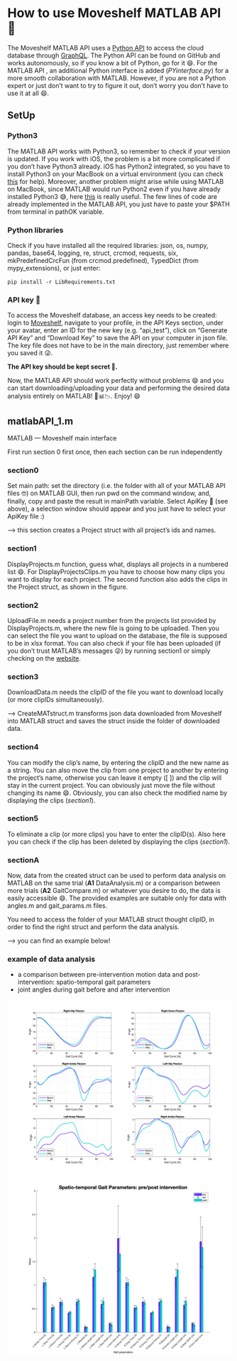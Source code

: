 # How to use Moveshelf MATLAB API 🥰

The Moveshelf MATLAB API uses a [Python API](https://github.com/moveshelf/python-api-example) to access the cloud database through [GraphQL](https://graphql.org).
The Python API can be found on GitHub and works autonomously, so if you know a bit of Python, go for it 😄.
For the MATLAB API , an additional Python interface is added (*PYinterface.py*) for a more smooth collaboration with MATLAB. However,  if you are not a Python expert or just don’t want to try to figure it out, don’t worry you don’t have to use it at all 😄.

## **SetUp**

### Python3

The MATLAB API works with Python3, so remember to check if your version is updated. 
If you work with iOS, the problem is a bit more complicated if you don’t have Python3 already. iOS has Python2 integrated, so you have to install Python3 on your MacBook on a virtual environment (you can check [this](https://code.visualstudio.com/docs/python/python-tutorial) for help).
Moreover, another problem might arise while using MATLAB on MacBook, since MATLAB would run Python2 even if you have already installed Python3 😅, here [this](https://erikreinertsen.com/python3-in-matlab/) is really useful. The few lines of code are already implemented in the MATLAB API, you just have to paste your $PATH from terminal in pathOK variable.

### Python libraries

Check if you have installed all the required libraries: json, os, numpy, pandas, base64, logging, re, struct, crcmod, requests, six, mkPredefinedCrcFun (from crcmod.predefined), TypedDict (from mypy_extensions), or just enter:

```
pip install -r LibRequirements.txt
```

### API key 🔐

To access the Moveshelf database, an access key needs to be created: login to [Moveshelf](https://moveshelf.com), navigate to your profile, in the API Keys section, under your avatar, enter an ID for the new key (e.g. “api_test”), click on “Generate API Key” and “Download Key” to save the API on your computer in json file. The key file does not have to be in the main directory, just remember where you saved it 😜.

**The API key should be kept secret 🤫.**

Now, the MATLAB API should work perfectly without problems 😄 and you can start downloading/uploading your data and performing the desired data analysis entirely on MATLAB! 🥳📊📉.
Enjoy! 😄

## **matlabAPI_1.m**

MATLAB — Moveshelf main interface

First run section 0 first once, then each section can be run independently

### section**0**

Set main path: set the directory (i.e. the folder with all of your MATLAB API files 🤓) on MATLAB GUI, then run pwd on the command window, and, finally, copy and paste the result in mainPath variable.
Select ApiKey 🔐 (see above), a selection window should appear and you just have to select your ApiKey file :)

—> this section creates a Project struct with all project’s ids and names.

### section**1**

DisplayProjects.m function, guess what, displays all projects in a numbered list 😄.
For DisplayProjectsClips.m you have to choose how many clips you want to display for each project.
The second function also adds the clips in the Project struct, as shown in the figure.

### section**2**

UploadFile.m needs a project number from the projects list provided by DisplayProjects.m, where the new file is going to be uploaded.
Then you can select the file you want to upload on the database, the file is supposed to be in xlsx format.
You can also check if your file has been uploaded (if you don’t trust MATLAB’s messages 😜) by running section1 or simply checking on the [website](https://moveshelf.com).

### section**3**

DownloadData.m needs the clipID of the file you want to download locally (or more clipIDs simultaneously).

—> CreateMATstruct.m transforms json data downloaded from Moveshelf into MATLAB struct and saves the struct inside the folder of downloaded data.

### section**4**

You can modify the clip’s name, by entering the clipID and the new name as a string.
You can also move the clip from one project to another by entering the project’s name, otherwise you can leave it empty ([ ]) and the clip will stay in the current project.
You can obviously just move the file without changing its name 😄.
Obviously, you can also check the modified name by displaying the clips (*section1*).

### section**5**

To eliminate a clip (or more clips) you have to enter the clipID(s).
Also here you can check if the clip has been deleted by displaying the clips (*section1*).

### section**A**

Now, data from the created struct can be used to perform data analysis on MATLAB on the same trial (**A1** DataAnalysis.m) or a comparison between more trials (**A2** GaitCompare.m) or whatever you desire to do, the data is easily accessible 😄. The provided examples are suitable only for data with angles.m and gait_params.m files.

You need to access the folder of your MATLAB struct thought clipID, in order to find the right struct and perform the data analysis.

—> you can find an example below!

### example of data analysis

* a comparison between pre-intervention motion data and post-intervention: spatio-temporal gait parameters
* joint angles during gait before and after intervention

![](f1.png)
![](f2.png)

